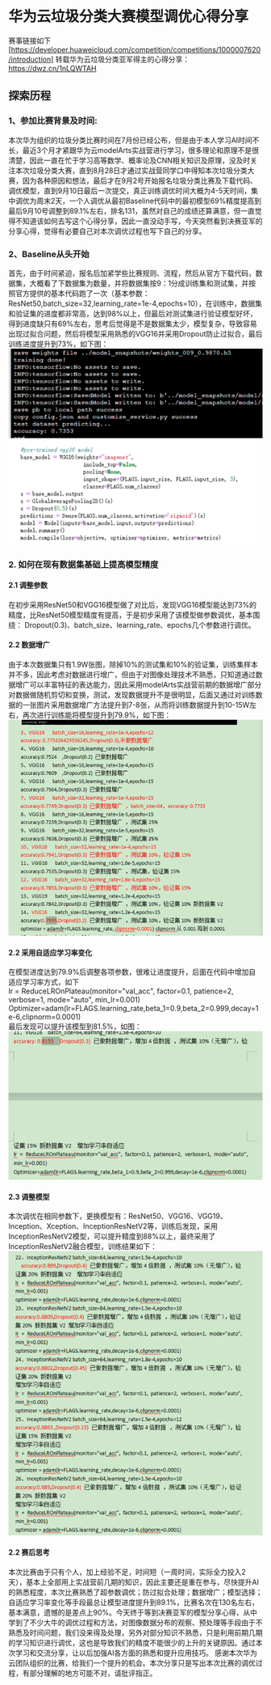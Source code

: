
# 华为云垃圾分类大赛模型调优心得分享
赛事链接如下[https://developer.huaweicloud.com/competition/competitions/1000007620/introduction]
转载华为云垃圾分类亚军得主的心得分享：https://dwz.cn/1nLQWTAH
## 探索历程
### 1、参加比赛背景及时间:
   本次华为组织的垃圾分类比赛时间在7月份已经公布，但是由于本人学习AI时间不长，最近3个月才紧跟华为云modelArts实战营进行学习，很多理论和原理不是很清楚，因此一直在忙于学习高等数学、概率论及CNN相关知识及原理，没及时关注本次垃圾分类大赛，直到8月28日才通过实战营同学口中得知本次垃圾分类大赛，因为各种原因和想法，最后才在9月2号开始报名垃圾分类比赛及下载代码、调优模型，直到9月10日最后一次提交，真正训练调优时间大概为4-5天时间，集中调优为周末2天，一个人调优从最初Baseline代码中的最初模型69%精度提高到最后9月10号调整到89.1%左右，排名131，虽然对自己的成绩还算满意，但一直觉得不知道该如何去写这个心得分享，因此一直没动手写，今天突然看到决赛亚军的分享心得，觉得有必要自己对本次调优过程也写下自己的分享。
### 2、Baseline从头开始
首先，由于时间紧迫，报名后加紧学些比赛规则、流程，然后从官方下载代码，数据集，大概看了下数据集为数量，并将数据集按9：1分成训练集和测试集，并按照官方提供的基本代码跑了一次（基本参数：ResNet50,batch_size=32,learning_rate=1e-4,epochs=10），在训练中，数据集和验证集的进度都非常高，达到98%以上，但最后对测试集进行验证模型好坏，得到进度缺只有69%左右，思考后觉得是不是数据集太少，模型复杂，导致容易出现过拟合问题，然后将模型采用熟悉的VGG16并采用Dropout防止过拟合，最后训练进度提升到73%，如下图：
<img src="./imgs/VGG-1-0.jpg">
<img  src="./imgs/vgg-1-1.jpg"><br>
### 2. 如何在现有数据集基础上提高模型精度
#### 2.1 调整参数
   在初步采用ResNet50和VGG16模型做了对比后，发现VGG16模型能达到73%的精度，比ResNet50模型精度有提高，于是初步采用了该模型做参数调优，基本围绕：
   Dropout(0.3)、batch_size、learning_rate、epochs几个参数进行调优。
#### 2.2 数据增广
   由于本次数据集只有1.9W张图，除掉10%的测试集和10%的验证集，训练集样本并不多，因此考虑对数据进行增广，但由于对图像处理技术不熟悉，只知道通过数据增广可以丰富特征的表达能力，因此采用modelArts实战营前期的数据增广部分对数据做随机剪切和变换，测试，发现数据提升不是很明显，后面又通过对训练数据的一张图片采用数据增广方法提升到7-8张，从而将训练数据提升到10-15W左右，再次进行训练能将模型提升到79.9%，如下图：
   <img src="./imgs/vgg-2-0.png">
#### 2.2 采用自适应学习率变化
   在模型进度达到79.9%后调整各项参数，很难让进度提升，后面在代码中增加自适应学习率方式，如下<br>
   lr = ReduceLROnPlateau(monitor="val_acc", factor=0.1, patience=2, verbose=1, mode="auto", min_lr=0.001)<br>
   Optimizer=adam(lr=FLAGS.learning_rate,beta_1=0.9,beta_2=0.999,decay=1e-6,clipnorm=0.0001)<br>
   最后发现可以提升该模型到81.5%，如图：
    <img src="./imgs/vgg-3-0.png">
#### 2.3 调整模型
   本次调优在相同参数下，更换模型有：ResNet50、VGG16、VGG19、Inception、Xception、InceptionResNetV2等，训练后发现，采用InceptionResNetV2模型，可以提升精度到88%以上，最终采用了InceptionResNetV2融合模型，训练结果如下：<br>
<img src="./imgs/InceptionResNetV2.png"><br>
#### 2.2 赛后思考
  本次比赛由于只有个人，加上经验不足，时间短（一周时间，实际全力投入2天），基本上全部用上实战营前几期的知识，因此主要还是重在参与，尽快提升AI的熟悉程度，本次比赛熟悉了超参数调优；防过拟合处理；数据增广；模型选择；自适应学习率变化等手段最总让模型进度提升到89.1%，比赛名次在130名左右，基本满意，遗憾的是差点上90%。今天终于等到决赛亚军的模型分享心得，从中学到了不少大牛的调优过程和方法，对图像数据分布的观察、预处理等手段由于不熟悉及时间问题，我们没来得及处理，另外对部分知识不熟悉，只是利用前期几期的学习知识进行调优，这也是导致我们的精度不能很少的上升的关键原因。通过本次学习和交流分享，让以后加强AI各方面的熟悉和提升应用技巧。
   感谢本次华为云团队组织的比赛，给我们一个提升的机会。本次分享只是写出本次比赛的调优过程，有部分理解的地方可能不对，请批评指正。

